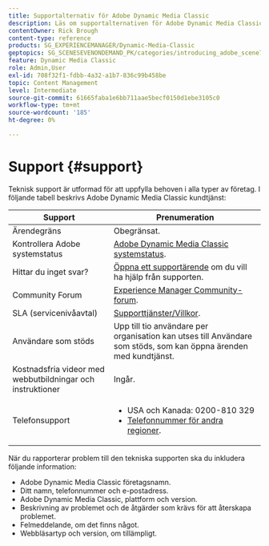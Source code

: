 ```yaml
---
title: Supportalternativ för Adobe Dynamic Media Classic
description: Läs om supportalternativen för Adobe Dynamic Media Classic.
contentOwner: Rick Brough
content-type: reference
products: SG_EXPERIENCEMANAGER/Dynamic-Media-Classic
geptopics: SG_SCENESEVENONDEMAND_PK/categories/introducing_adobe_scene7
feature: Dynamic Media Classic
role: Admin,User
exl-id: 708f32f1-fdbb-4a32-a1b7-836c99b458be
topic: Content Management
level: Intermediate
source-git-commit: 61665faba1e6bb711aae5becf0150d1ebe3105c0
workflow-type: tm+mt
source-wordcount: '185'
ht-degree: 0%

---
```


# Support {#support}

Teknisk support är utformad för att uppfylla behoven i alla typer av företag. I följande tabell beskrivs Adobe Dynamic Media Classic kundtjänst:

| Support | Prenumeration |
| --- | --- |
| Ärendegräns | Obegränsat. |
| Kontrollera Adobe systemstatus | [Adobe Dynamic Media Classic systemstatus](https://status.adobe.com/products/1175). |
| Hittar du inget svar? | [Öppna ett supportärende](https://experienceleague.adobe.com/?support-solution=General#support) om du vill ha hjälp från supporten. |
| Community Forum | [Experience Manager Community-forum](https://experienceleaguecommunities.adobe.com/t5/adobe-experience-manager/ct-p/adobe-experience-manager-community). |
| SLA (servicenivåavtal) | [Supporttjänster/Villkor](https://helpx.adobe.com/support/programs/support-policies-terms-conditions.html). |
| Användare som stöds | Upp till tio användare per organisation kan utses till Användare som stöds, som kan öppna ärenden med kundtjänst. |
| Kostnadsfria videor med webbutbildningar och instruktioner | Ingår. |
| Telefonsupport | <ul><li>USA och Kanada: 0200-810 329 </li><li>[Telefonnummer för andra regioner](https://experienceleague.adobe.com/?support-tab=home#support). </li></ul> |

<!-- |Create a support case| [https://helpx.adobe.com/enterprise/admin-guide.html/enterprise/using/support-for-experience-cloud.ug.html](https://helpx.adobe.com/enterprise/admin-guide.html/enterprise/using/support-for-experience-cloud.ug.html) | -->

När du rapporterar problem till den tekniska supporten ska du inkludera följande information:

* Adobe Dynamic Media Classic företagsnamn.
* Ditt namn, telefonnummer och e-postadress.
* Adobe Dynamic Media Classic, plattform och version.
* Beskrivning av problemet och de åtgärder som krävs för att återskapa problemet.
* Felmeddelande, om det finns något.
* Webbläsartyp och version, om tillämpligt.

